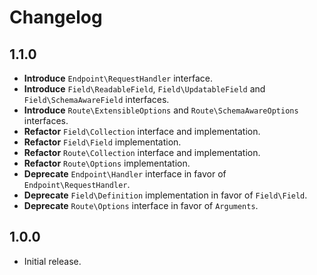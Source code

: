 # Changelog

## 1.1.0

- **Introduce** `Endpoint\RequestHandler` interface.
- **Introduce** `Field\ReadableField`, `Field\UpdatableField` and `Field\SchemaAwareField` interfaces.
- **Introduce** `Route\ExtensibleOptions` and `Route\SchemaAwareOptions` interfaces.
- **Refactor** `Field\Collection` interface and implementation.
- **Refactor** `Field\Field` implementation.
- **Refactor** `Route\Collection` interface and implementation.
- **Refactor** `Route\Options` implementation.
- **Deprecate** `Endpoint\Handler` interface in favor of `Endpoint\RequestHandler`.
- **Deprecate** `Field\Definition` implementation in favor of `Field\Field`.
- **Deprecate** `Route\Options` interface in favor of `Arguments`.

## 1.0.0

- Initial release.
